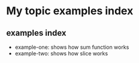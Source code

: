 # My topic examples index

## examples index

* example-one: shows how sum function works
* example-two: shows how slice works
